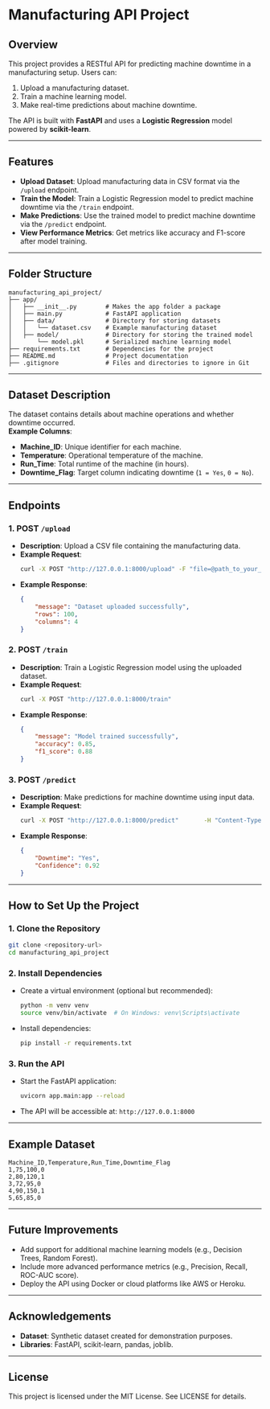 
# Manufacturing API Project

## Overview
This project provides a RESTful API for predicting machine downtime in a manufacturing setup. Users can:
1. Upload a manufacturing dataset.
2. Train a machine learning model.
3. Make real-time predictions about machine downtime.

The API is built with **FastAPI** and uses a **Logistic Regression** model powered by **scikit-learn**.

---

## Features
- **Upload Dataset**: Upload manufacturing data in CSV format via the `/upload` endpoint.
- **Train the Model**: Train a Logistic Regression model to predict machine downtime via the `/train` endpoint.
- **Make Predictions**: Use the trained model to predict machine downtime via the `/predict` endpoint.
- **View Performance Metrics**: Get metrics like accuracy and F1-score after model training.

---

## Folder Structure
```
manufacturing_api_project/
├── app/
│   ├── __init__.py        # Makes the app folder a package
│   ├── main.py            # FastAPI application
│   ├── data/              # Directory for storing datasets
│   │   └── dataset.csv    # Example manufacturing dataset
│   ├── model/             # Directory for storing the trained model
│       └── model.pkl      # Serialized machine learning model
├── requirements.txt       # Dependencies for the project
├── README.md              # Project documentation
├── .gitignore             # Files and directories to ignore in Git
```

---

## Dataset Description
The dataset contains details about machine operations and whether downtime occurred.  
**Example Columns**:
- **Machine_ID**: Unique identifier for each machine.
- **Temperature**: Operational temperature of the machine.
- **Run_Time**: Total runtime of the machine (in hours).
- **Downtime_Flag**: Target column indicating downtime (`1 = Yes`, `0 = No`).

---

## Endpoints

### 1. POST `/upload`
- **Description**: Upload a CSV file containing the manufacturing data.
- **Example Request**:
  ```bash
  curl -X POST "http://127.0.0.1:8000/upload" -F "file=@path_to_your_file.csv"
  ```
- **Example Response**:
  ```json
  {
      "message": "Dataset uploaded successfully",
      "rows": 100,
      "columns": 4
  }
  ```

### 2. POST `/train`
- **Description**: Train a Logistic Regression model using the uploaded dataset.
- **Example Request**:
  ```bash
  curl -X POST "http://127.0.0.1:8000/train"
  ```
- **Example Response**:
  ```json
  {
      "message": "Model trained successfully",
      "accuracy": 0.85,
      "f1_score": 0.88
  }
  ```

### 3. POST `/predict`
- **Description**: Make predictions for machine downtime using input data.
- **Example Request**:
  ```bash
  curl -X POST "http://127.0.0.1:8000/predict"       -H "Content-Type: application/json"       -d '{"Temperature": 80, "Run_Time": 120}'
  ```
- **Example Response**:
  ```json
  {
      "Downtime": "Yes",
      "Confidence": 0.92
  }
  ```

---

## How to Set Up the Project

### 1. Clone the Repository
```bash
git clone <repository-url>
cd manufacturing_api_project
```

### 2. Install Dependencies
- Create a virtual environment (optional but recommended):
  ```bash
  python -m venv venv
  source venv/bin/activate  # On Windows: venv\Scripts\activate
  ```
- Install dependencies:
  ```bash
  pip install -r requirements.txt
  ```

### 3. Run the API
- Start the FastAPI application:
  ```bash
  uvicorn app.main:app --reload
  ```
- The API will be accessible at: `http://127.0.0.1:8000`

---

## Example Dataset
```csv
Machine_ID,Temperature,Run_Time,Downtime_Flag
1,75,100,0
2,80,120,1
3,72,95,0
4,90,150,1
5,65,85,0
```

---

## Future Improvements
- Add support for additional machine learning models (e.g., Decision Trees, Random Forest).
- Include more advanced performance metrics (e.g., Precision, Recall, ROC-AUC score).
- Deploy the API using Docker or cloud platforms like AWS or Heroku.

---

## Acknowledgements
- **Dataset**: Synthetic dataset created for demonstration purposes.
- **Libraries**: FastAPI, scikit-learn, pandas, joblib.

---

## License
This project is licensed under the MIT License. See LICENSE for details.
